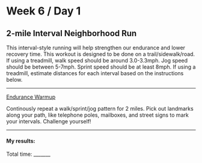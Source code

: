 # Week 6 / Day 1

## 2-mile Interval Neighborhood Run
This interval-style running will help strengthen our endurance and lower recovery time. This workout is designed to be done on a trail/sidewalk/road. If using a treadmill, walk speed should be around 3.0-3.3mph. Jog speed should be between 5-7mph. Sprint speed should be at least 8mph. If using a treadmill, estimate distances for each interval based on the instructions below.

---------

[Endurance Warmup](./endurance_warmup.md)

Continously repeat a walk/sprint/jog pattern for 2 miles. Pick out landmarks along your path, like telephone poles, mailboxes, and street signs to mark your intervals. Challenge yourself!


---------

#### My results:
Total time: _______
